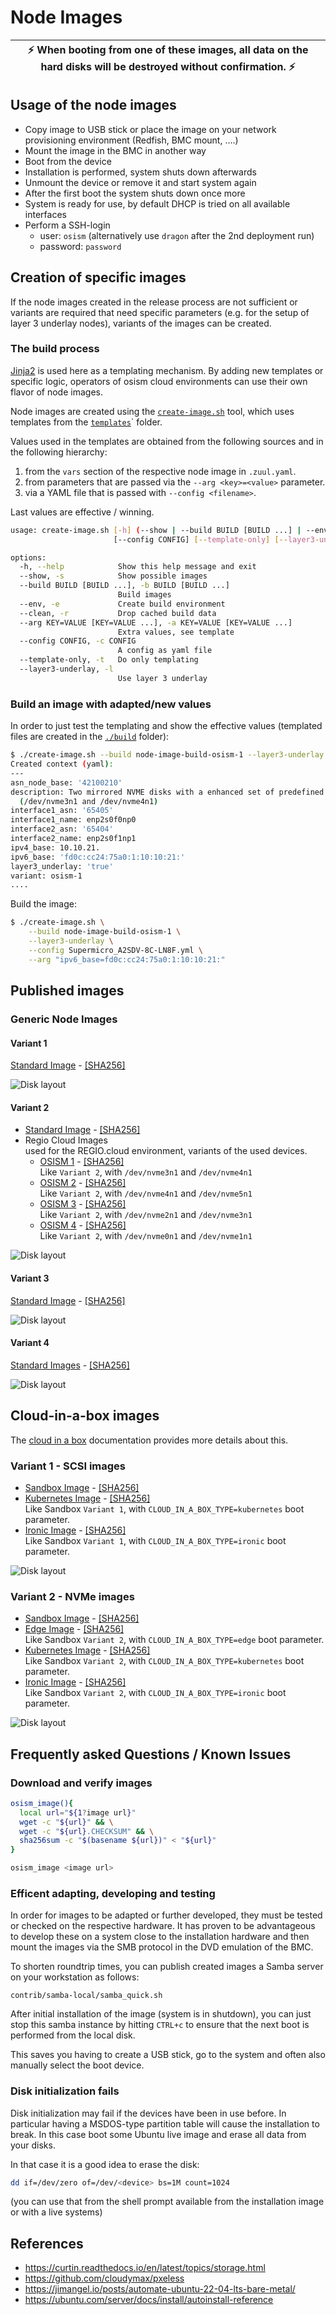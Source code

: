# Node Images

| :zap: When booting from one of these images, all data on the hard disks will be destroyed without confirmation. :zap: |
|-----------------------------------------------------------------------------------------------------------------------|

## Usage of the node images

* Copy image to USB stick or place the image on your network provisioning environment (Redfish, BMC mount, ....)
* Mount the image in the BMC in another way
* Boot from the device
* Installation is performed, system shuts down afterwards
* Unmount the device or remove it and start system again
* After the first boot the system shuts down once more
* System is ready for use, by default DHCP is tried on all available interfaces
* Perform a SSH-login
  * user: `osism` (alternatively use `dragon` after the 2nd deployment run)
  * password: `password`

## Creation of specific images

If the node images created in the release process are not sufficient or variants are required
that need specific parameters (e.g. for the setup of layer 3 underlay nodes), variants of the images can be created.

### The build process

[Jinja2](https://jinja.palletsprojects.com) is used here as a templating mechanism. By adding new templates or
specific logic, operators of osism cloud environments can use their own flavor of node images.

Node images are created using the [`create-image.sh`](./create-image.sh) tool, which uses
templates from the [`templates`](./templates)` folder.

Values used in the templates are obtained from the following sources and in the following hierarchy:

1. from the `vars` section of the respective node image in `.zuul.yaml`.
2. from parameters that are passed via the `--arg <key>=<value>` parameter.
3. via a YAML file that is passed with `--config <filename>`.

Last values are effective / winning.

```bash
usage: create-image.sh [-h] (--show | --build BUILD [BUILD ...] | --env | --clean) [--arg KEY=VALUE [KEY=VALUE ...]]
                       [--config CONFIG] [--template-only] [--layer3-underlay]

options:
  -h, --help            Show this help message and exit
  --show, -s            Show possible images
  --build BUILD [BUILD ...], -b BUILD [BUILD ...]
                        Build images
  --env, -e             Create build environment
  --clean, -r           Drop cached build data
  --arg KEY=VALUE [KEY=VALUE ...], -a KEY=VALUE [KEY=VALUE ...]
                        Extra values, see template
  --config CONFIG, -c CONFIG
                        A config as yaml file
  --template-only, -t   Do only templating
  --layer3-underlay, -l
                        Use layer 3 underlay
```

### Build an image with adapted/new values

In order to just test the templating and show the effective values
(templated files are created in the [`./build`](./build) folder):

```bash
$ ./create-image.sh --build node-image-build-osism-1 --layer3-underlay --template
Created context (yaml):
---
asn_node_base: '42100210'
description: Two mirrored NVME disks with a enhanced set of predefined logical volumes
  (/dev/nvme3n1 and /dev/nvme4n1)
interface1_asn: '65405'
interface1_name: enp2s0f0np0
interface2_asn: '65404'
interface2_name: enp2s0f1np1
ipv4_base: 10.10.21.
ipv6_base: 'fd0c:cc24:75a0:1:10:10:21:'
layer3_underlay: 'true'
variant: osism-1
....
```

Build the image:
````bash
$ ./create-image.sh \
    --build node-image-build-osism-1 \
    --layer3-underlay \
    --config Supermicro_A2SDV-8C-LN8F.yml \
    --arg "ipv6_base=fd0c:cc24:75a0:1:10:10:21:"
````

## Published images

### Generic Node Images

#### Variant 1

[Standard Image](https://swift.services.a.regiocloud.tech/swift/v1/AUTH_b182637428444b9aa302bb8d5a5a418c/osism-node-image/ubuntu-autoinstall-1.iso) - 
  [[SHA256]](https://swift.services.a.regiocloud.tech/swift/v1/AUTH_b182637428444b9aa302bb8d5a5a418c/osism-node-image/ubuntu-autoinstall-1.iso.CHECKSUM)

![Disk layout](assets/disklayout-1.drawio.png "Disk layout")

#### Variant 2

* [Standard Image](https://swift.services.a.regiocloud.tech/swift/v1/AUTH_b182637428444b9aa302bb8d5a5a418c/osism-node-image/ubuntu-autoinstall-2.iso) - 
  [[SHA256]](https://swift.services.a.regiocloud.tech/swift/v1/AUTH_b182637428444b9aa302bb8d5a5a418c/osism-node-image/ubuntu-autoinstall-2.iso.CHECKSUM)
* Regio Cloud Images<BR>
  used for the REGIO.cloud environment, variants of the used devices.
  * [OSISM 1](https://swift.services.a.regiocloud.tech/swift/v1/AUTH_b182637428444b9aa302bb8d5a5a418c/osism-node-image/ubuntu-autoinstall-osism-1.iso) -
    [[SHA256]](https://swift.services.a.regiocloud.tech/swift/v1/AUTH_b182637428444b9aa302bb8d5a5a418c/osism-node-image/ubuntu-autoinstall-osism-1.iso.CHECKSUM)<BR>
    Like `Variant 2`, with `/dev/nvme3n1` and `/dev/nvme4n1`<BR>
  * [OSISM 2](https://swift.services.a.regiocloud.tech/swift/v1/AUTH_b182637428444b9aa302bb8d5a5a418c/osism-node-image/ubuntu-autoinstall-osism-2.iso) - 
    [[SHA256]](https://swift.services.a.regiocloud.tech/swift/v1/AUTH_b182637428444b9aa302bb8d5a5a418c/osism-node-image/ubuntu-autoinstall-osism-2.iso.CHECKSUM)<BR>
    Like `Variant 2`, with `/dev/nvme4n1` and `/dev/nvme5n1`<BR>
  * [OSISM 3](https://swift.services.a.regiocloud.tech/swift/v1/AUTH_b182637428444b9aa302bb8d5a5a418c/osism-node-image/ubuntu-autoinstall-osism-3.iso) - 
    [[SHA256]](https://swift.services.a.regiocloud.tech/swift/v1/AUTH_b182637428444b9aa302bb8d5a5a418c/osism-node-image/ubuntu-autoinstall-osism-3.iso.CHECKSUM)<BR>
    Like `Variant 2`, with `/dev/nvme2n1` and `/dev/nvme3n1`<BR>
  * [OSISM 4](https://swift.services.a.regiocloud.tech/swift/v1/AUTH_b182637428444b9aa302bb8d5a5a418c/osism-node-image/ubuntu-autoinstall-osism-4.iso) - 
    [[SHA256]](https://swift.services.a.regiocloud.tech/swift/v1/AUTH_b182637428444b9aa302bb8d5a5a418c/osism-node-image/ubuntu-autoinstall-osism-4.iso.CHECKSUM)<BR>
    Like `Variant 2`, with `/dev/nvme0n1` and `/dev/nvme1n1`<BR>

![Disk layout](assets/disklayout-2.drawio.png "Disk layout")

#### Variant 3

[Standard Image](https://swift.services.a.regiocloud.tech/swift/v1/AUTH_b182637428444b9aa302bb8d5a5a418c/osism-node-image/ubuntu-autoinstall-3.iso) - 
  [[SHA256]](https://swift.services.a.regiocloud.tech/swift/v1/AUTH_b182637428444b9aa302bb8d5a5a418c/osism-node-image/ubuntu-autoinstall-3.iso.CHECKSUM)

![Disk layout](assets/disklayout-3.drawio.png "Disk layout")

#### Variant 4

[Standard Images](https://swift.services.a.regiocloud.tech/swift/v1/AUTH_b182637428444b9aa302bb8d5a5a418c/osism-node-image/ubuntu-autoinstall-4.iso) - 
  [[SHA256]](https://swift.services.a.regiocloud.tech/swift/v1/AUTH_b182637428444b9aa302bb8d5a5a418c/osism-node-image/ubuntu-autoinstall-4.iso.CHECKSUM)

![Disk layout](assets/disklayout-4.drawio.png "Disk layout")

## Cloud-in-a-box images

The [cloud in a box](https://osism.tech/docs/guides/other-guides/cloud-in-a-box) documentation provides more details about this.

### Variant 1 - SCSI images

* [Sandbox Image](https://swift.services.a.regiocloud.tech/swift/v1/AUTH_b182637428444b9aa302bb8d5a5a418c/osism-node-image/ubuntu-autoinstall-cloud-in-a-box-1.iso) - 
  [[SHA256]](https://swift.services.a.regiocloud.tech/swift/v1/AUTH_b182637428444b9aa302bb8d5a5a418c/osism-node-image/ubuntu-autoinstall-cloud-in-a-box-1.iso.CHECKSUM)
* [Kubernetes Image](https://swift.services.a.regiocloud.tech/swift/v1/AUTH_b182637428444b9aa302bb8d5a5a418c/osism-node-image/ubuntu-autoinstall-cloud-in-a-box-kubernetes-1.iso) - 
  [[SHA256]](https://swift.services.a.regiocloud.tech/swift/v1/AUTH_b182637428444b9aa302bb8d5a5a418c/osism-node-image/ubuntu-autoinstall-cloud-in-a-box-kubernetes-1.iso.CHECKSUM)<BR>
  Like Sandbox `Variant 1`, with `CLOUD_IN_A_BOX_TYPE=kubernetes` boot parameter.
* [Ironic Image](https://swift.services.a.regiocloud.tech/swift/v1/AUTH_b182637428444b9aa302bb8d5a5a418c/osism-node-image/ubuntu-autoinstall-cloud-in-a-box-ironic-1.iso) - 
  [[SHA256]](https://swift.services.a.regiocloud.tech/swift/v1/AUTH_b182637428444b9aa302bb8d5a5a418c/osism-node-image/ubuntu-autoinstall-cloud-in-a-box-ironic-1.iso.CHECKSUM)<BR>
  Like Sandbox `Variant 1`, with `CLOUD_IN_A_BOX_TYPE=ironic` boot parameter.

![Disk layout](assets/disklayout-cloud-in-a-box-1.drawio.png "Disk layout")

### Variant 2 - NVMe images

 * [Sandbox Image](https://swift.services.a.regiocloud.tech/swift/v1/AUTH_b182637428444b9aa302bb8d5a5a418c/osism-node-image/ubuntu-autoinstall-cloud-in-a-box-2.iso) - 
   [[SHA256]](https://swift.services.a.regiocloud.tech/swift/v1/AUTH_b182637428444b9aa302bb8d5a5a418c/osism-node-image/ubuntu-autoinstall-cloud-in-a-box-2.iso.CHECKSUM)
 * [Edge Image](https://swift.services.a.regiocloud.tech/swift/v1/AUTH_b182637428444b9aa302bb8d5a5a418c/osism-node-image/ubuntu-autoinstall-cloud-in-a-box-edge-2.iso) - 
   [[SHA256]](https://swift.services.a.regiocloud.tech/swift/v1/AUTH_b182637428444b9aa302bb8d5a5a418c/osism-node-image/ubuntu-autoinstall-cloud-in-a-box-edge-2.iso.CHECKSUM)<BR>
   Like Sandbox `Variant 2`, with `CLOUD_IN_A_BOX_TYPE=edge` boot parameter.
 * [Kubernetes Image](https://swift.services.a.regiocloud.tech/swift/v1/AUTH_b182637428444b9aa302bb8d5a5a418c/osism-node-image/ubuntu-autoinstall-cloud-in-a-box-kubernetes-2.iso) - 
   [[SHA256]](https://swift.services.a.regiocloud.tech/swift/v1/AUTH_b182637428444b9aa302bb8d5a5a418c/osism-node-image/ubuntu-autoinstall-cloud-in-a-box-kubernetes-2.iso.CHECKSUM)<BR>
   Like Sandbox `Variant 2`, with `CLOUD_IN_A_BOX_TYPE=kubernetes` boot parameter.
 * [Ironic Image](https://swift.services.a.regiocloud.tech/swift/v1/AUTH_b182637428444b9aa302bb8d5a5a418c/osism-node-image/ubuntu-autoinstall-cloud-in-a-box-ironic-2.iso) - 
   [[SHA256]](https://swift.services.a.regiocloud.tech/swift/v1/AUTH_b182637428444b9aa302bb8d5a5a418c/osism-node-image/ubuntu-autoinstall-cloud-in-a-box-ironic-2.iso.CHECKSUM)<BR>
   Like Sandbox `Variant 2`, with `CLOUD_IN_A_BOX_TYPE=ironic` boot parameter.

![Disk layout](assets/disklayout-cloud-in-a-box-2.drawio.png "Disk layout")

## Frequently asked Questions / Known Issues

### Download and verify images

```bash
osism_image(){
  local url="${1?image url}"
  wget -c "${url}" && \
  wget -c "${url}.CHECKSUM" && \
  sha256sum -c "$(basename ${url})" < "${url}"
}

osism_image <image url>
```

### Efficent adapting, developing and testing

In order for images to be adapted or further developed, they must be tested or checked on the respective hardware.
It has proven to be advantageous to develop these on a system close to the installation hardware
and then mount the images via the SMB protocol in the DVD emulation of the BMC.

To shorten roundtrip times, you can publish created images a Samba server on your workstation as follows:
```
contrib/samba-local/samba_quick.sh
```
After initial installation of the image (system is in shutdown), you can just stop this samba instance by hitting `CTRL+c`
to ensure that the next boot is performed from the local disk.

This saves you having to create a USB stick, go to the system and often also manually select the boot device.

### Disk initialization fails

Disk initialization may fail if the devices have been in use before.
In particular having a MSDOS-type partition table will cause the
installation to break. In this case boot some Ubuntu live image and
erase all data from your disks.

In that case it is a good idea to erase the disk:
```bash
dd if=/dev/zero of=/dev/<device> bs=1M count=1024
```
(you can use that from the shell prompt available from the installation image or with a live systems)

## References

* https://curtin.readthedocs.io/en/latest/topics/storage.html
* https://github.com/cloudymax/pxeless
* https://jimangel.io/posts/automate-ubuntu-22-04-lts-bare-metal/
* https://ubuntu.com/server/docs/install/autoinstall-reference
